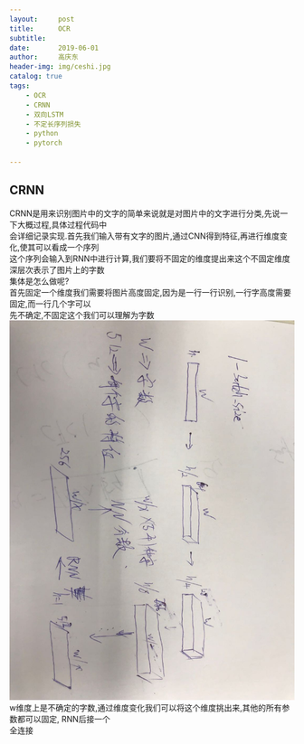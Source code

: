 ```yaml
---
layout:     post
title:      OCR
subtitle:   
date:       2019-06-01
author:     高庆东
header-img: img/ceshi.jpg
catalog: true
tags:
    - OCR
    - CRNN
    - 双向LSTM
    - 不定长序列损失
    - python
    - pytorch
    
---
```


## CRNN
CRNN是用来识别图片中的文字的简单来说就是对图片中的文字进行分类,先说一下大概过程,具体过程代码中  
会详细记录实现.首先我们输入带有文字的图片,通过CNN得到特征,再进行维度变化,使其可以看成一个序列  
这个序列会输入到RNN中进行计算,我们要将不固定的维度提出来这个不固定维度深层次表示了图片上的字数  
集体是怎么做呢?  
首先固定一个维度我们需要将图片高度固定,因为是一行一行识别,一行字高度需要固定,而一行几个字可以  
先不确定,不固定这个我们可以理解为字数
![CRNN](/img/CRNN.jpg)
w维度上是不确定的字数,通过维度变化我们可以将这个维度挑出来,其他的所有参数都可以固定, RNN后接一个  
全连接
